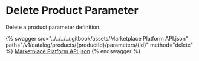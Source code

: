 # Delete Product Parameter

Delete a product parameter definition.

{% swagger src="../../../../.gitbook/assets/Marketplace Platform API.json" path="/v1/catalog/products/{productId}/parameters/{id}" method="delete" %}
[Marketplace Platform API.json](<../../../../.gitbook/assets/Marketplace Platform API.json>)
{% endswagger %}
